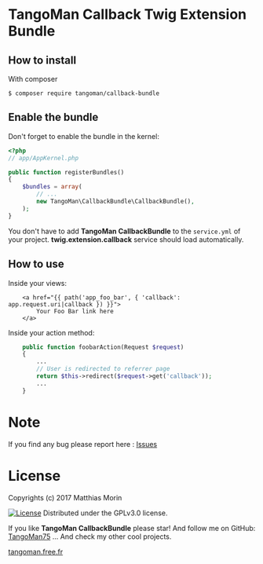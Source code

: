 TangoMan Callback Twig Extension Bundle
=======================================

How to install
--------------

With composer 

```console
$ composer require tangoman/callback-bundle
```

Enable the bundle
-----------------

Don't forget to enable the bundle in the kernel:

```php
<?php
// app/AppKernel.php

public function registerBundles()
{
    $bundles = array(
        // ...
        new TangoMan\CallbackBundle\CallbackBundle(),
    );
}
```

You don't have to add **TangoMan CallbackBundle** to the `service.yml` of your project.
**twig.extension.callback** service should load automatically.

How to use
----------

Inside your views:

```twig
    <a href="{{ path('app_foo_bar', { 'callback': app.request.uri|callback }) }}">
        Your Foo Bar link here
    </a>
```

Inside your action method:

```php
    public function foobarAction(Request $request)
    {
        ...
        // User is redirected to referrer page
        return $this->redirect($request->get('callback'));
        ...
    }
```

Note
====

If you find any bug please report here : [Issues](https://github.com/TangoMan75/CallbackBundle/issues/new)

License
=======

Copyrights (c) 2017 Matthias Morin

[![License][license-GPL]][license-url]
Distributed under the GPLv3.0 license.

If you like **TangoMan CallbackBundle** please star!
And follow me on GitHub: [TangoMan75](https://github.com/TangoMan75)
... And check my other cool projects.

[tangoman.free.fr](http://tangoman.free.fr)

[license-GPL]: https://img.shields.io/badge/Licence-GPLv3.0-green.svg
[license-MIT]: https://img.shields.io/badge/Licence-MIT-green.svg
[license-url]: LICENSE
